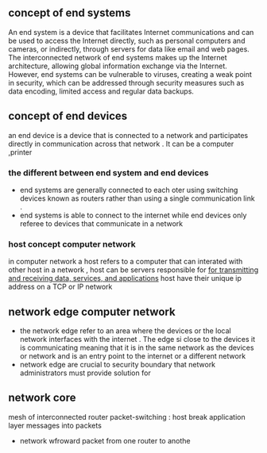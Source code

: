 ## concept of end systems 
An end system is a device that facilitates Internet communications and can be used to access the Internet directly, such as personal computers and cameras, or indirectly, through servers for data like email and web pages. The interconnected network of end systems makes up the Internet architecture, allowing global information exchange via the Internet. However, end systems can be vulnerable to viruses, creating a weak point in security, which can be addressed through security measures such as data encoding, limited access and regular data backups.
## concept of end devices
an end device is a device that is connected to a network and participates directly in communication across that network . It can be a computer ,printer

### the different between end system and end devices 
- end systems are generally connected to each oter using switching devices known as routers rather than using a  single communication link .
- end systems is able to connect to the internet while end devices only referee to devices that communicate in a network
### host concept computer network 
in computer network a host refers to a computer that can interated with other host in a network , host can be servers responsible for [for transmitting and receiving data, services, and applications](https://linuxsimply.com/what-is-host-in-computer-network/)
host have their unique ip address on a TCP or IP network 
## network edge computer network 
- the network edge refer to an area where the devices or the local network interfaces with the internet . The edge si close to the devices it is communicating meaning that it is in the same network as the devices or network and is an entry point to the internet or a different network 
- network edge are crucial to security boundary that network administrators must provide solution for 

## network core 
mesh of interconnected router 
packet-switching : host break application layer messages into packets 
- network wfroward packet from one router to anothe